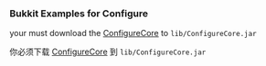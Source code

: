 ### Bukkit Examples for Configure

your must download the [ConfigureCore](https://www.spigotmc.org/resources/configurecore.63967/) to `lib/ConfigureCore.jar`

你必须下载 [ConfigureCore](https://www.spigotmc.org/resources/configurecore.63967/) 到 `lib/ConfigureCore.jar`


